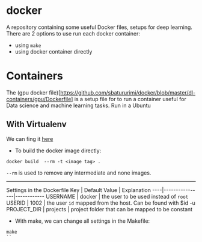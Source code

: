 # docker

A repository containing some useful Docker files, setups for deep learning.
There are 2 options to use run each docker container:
* using `make`
* using docker container directly

# Containers
The (gpu docker file)[https://github.com/sbatururimi/docker/blob/master/dl-containers/gpu/Dockerfile] is a setup file for to run a container useful for Data science and machine learning tasks.
Run in a Ubuntu

## With Virtualenv

We can fing it [here](https://github.com/sbatururimi/docker/tree/master/dl-containers/gpu/docker%2Bvirtualenv)

* To build the docker image directly:
```
docker build  --rm -t <image tag> .
```

`--rm` is used to remove any intermediate and none images.

----
Settings in the Dockerfile
Key | Default  Value | Explanation
----|----------------|------------
USERNAME | docker | the user to be used instead of `root`
USERID | 1002 | the user `id` mapped from the host. Can be found with $id -u
PROJECT_DIR | projects | project folder that can be mapped to be constant

* With make, we can change all settings in the Makefile:
```
make
``
